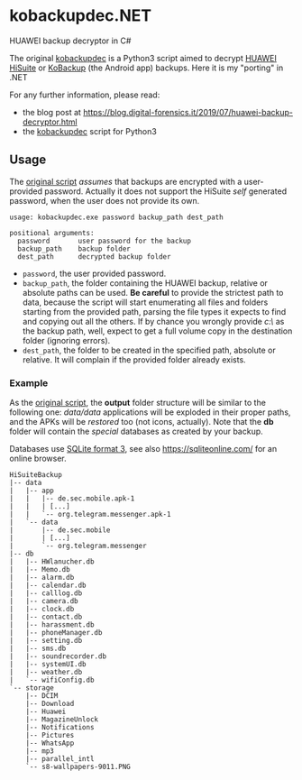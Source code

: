 # kobackupdec.NET
HUAWEI backup decryptor in C#

The original [kobackupdec](https://github.com/RealityNet/kobackupdec) is a Python3 script aimed to decrypt [HUAWEI HiSuite](https://consumer.huawei.com/en/support/hisuite/) or [KoBackup](https://play.google.com/store/apps/details?id=com.huawei.KoBackup) (the Android app) backups. 
Here it is my "porting" in .NET

For any further information, please read:
* the blog post at https://blog.digital-forensics.it/2019/07/huawei-backup-decryptor.html
* the [kobackupdec](https://github.com/RealityNet/kobackupdec) script for Python3

## Usage

The [original script](https://github.com/RealityNet/kobackupdec) *assumes* that backups are encrypted with a user-provided password. Actually it does not support the HiSuite _self_ generated password, when the user does not provide its own.

```
usage: kobackupdec.exe password backup_path dest_path

positional arguments:
  password       user password for the backup
  backup_path    backup folder
  dest_path      decrypted backup folder
```

- `password`, the user provided password.
- `backup_path`, the folder containing the HUAWEI backup, relative or absolute paths can be used. **Be careful** to provide the strictest path to data, because the script will start enumerating all files and folders starting from the provided path, parsing the file types it expects to find and copying out all the others. If by chance you wrongly provide *c:\\* as the backup path, well, expect to get a full volume copy in the destination folder (ignoring errors).
- `dest_path`, the folder to be created in the specified path, absolute or relative. It will complain if the provided folder already exists.

### Example

As the [original script](https://github.com/RealityNet/kobackupdec), the **output** folder structure will be similar to the following one: *data/data* applications will be exploded in their proper paths, and the APKs will be *restored* too (not icons, actually). Note that the **db** folder will contain the *special* databases as created by your backup.

Databases use [SQLite format 3](https://www.sqlite.org/version3.html), see also https://sqliteonline.com/ for an online browser.

```
HiSuiteBackup
|-- data
|   |-- app
|   |   |-- de.sec.mobile.apk-1
|   |   | [...]
|   |   `-- org.telegram.messenger.apk-1
|   `-- data
|       |-- de.sec.mobile
|       | [...]
|       `-- org.telegram.messenger
|-- db
|   |-- HWlanucher.db
|   |-- Memo.db
|   |-- alarm.db
|   |-- calendar.db
|   |-- calllog.db
|   |-- camera.db
|   |-- clock.db
|   |-- contact.db
|   |-- harassment.db
|   |-- phoneManager.db
|   |-- setting.db
|   |-- sms.db
|   |-- soundrecorder.db
|   |-- systemUI.db
|   |-- weather.db
|   `-- wifiConfig.db
`-- storage
    |-- DCIM
    |-- Download
    |-- Huawei
    |-- MagazineUnlock
    |-- Notifications
    |-- Pictures
    |-- WhatsApp
    |-- mp3
    |-- parallel_intl
    `-- s8-wallpapers-9011.PNG
```

